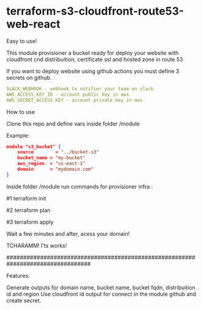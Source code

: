 # terraform-s3-cloudfront-route53-web-react

Easy to use!

This module provisioner a bucket ready for deploy your website with cloudfront cnd distribuition, 
certificate ssl and hosted zone in route 53



If you want to deploy website using github actions you must define 3 secrets on github.

```yaml
SLACK_WEBHOOK - webhook to notifier your team on slack  
AWS_ACCESS_KEY_ID - account public key in aws 
AWS_SECRET_ACCESS_KEY - account private key in aws
```

How to use

Clone this repo and define vars inside folder /module


Example:
```json
module "s3_bucket" {
    source        = "../bucket-s3"
    bucket_name = "my-bucket"
    aws_region  = "us-east-1"
    domain      = "mydomain.com"
}
```

Inside folder /module run commands for provisioner infra :

#1 terraform init

#2 terraform plan

#3 terraform apply

Wait a few minutes and after, acess your domain!

TCHARAMM! I'ts works!



#################################################################################

Features:

Generate outputs for domain name, bucket name, bucket fqdn, distribuition id and region 
Use cloudfront id output for connect in the module github and create secret.